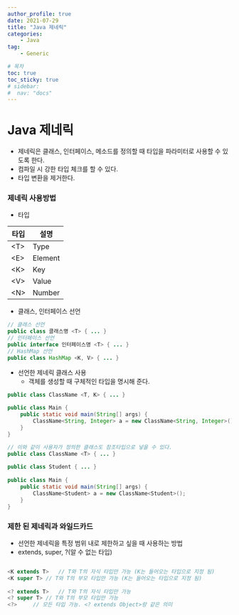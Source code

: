 ```yaml
---
author_profile: true
date: 2021-07-29
title: "Java 제네릭"
categories: 
    - Java
tag: 
    - Generic

# 목차
toc: true  
toc_sticky: true 
# sidebar:
#  nav: "docs"
---
```


# Java 제네릭

- 제네릭은 클래스, 인터페이스, 메소드를 정의할 때 타입을 파라미터로 사용할 수 있도록 한다.
- 컴파일 시 강한 타입 체크를 할 수 있다.
- 타입 변환을 제거한다.


### 제네릭 사용방법

- 타입

|타입|설명|
|-|-|
|\<T\>|Type|
|\<E\>|Element|
|\<K\>|Key|
|\<V\>|Value|
|\<N\>|Number|

- 클래스, 인터페이스 선언

```java
// 클래스 선언
public class 클래스명 <T> { ... }
// 인터페이스 선언
public interface 인터페이스명 <T> { ... }
// HashMap 선언
public class HashMap <K, V> { ... }
```

- 선언한 제네릭 클래스 사용
    - 객체를 생성할 때 구체적인 타입을 명시해 준다.

```java
public class ClassName <T, K> { ... }
 
public class Main {
    public static void main(String[] args) {
    	ClassName<String, Integer> a = new ClassName<String, Integer>();
    }
}
```

```java
// 이와 같이 사용자가 정의한 클래스도 참조타입으로 넣을 수 있다.
public class ClassName <T> { ... }
 
public class Student { ... }
 
public class Main {
	public static void main(String[] args) {
		ClassName<Student> a = new ClassName<Student>();
	}
}
```

### 제한 된 제네릭과 와일드카드

- 선언한 제네릭을 특정 범위 내로 제한하고 싶을 때 사용하는 방법
- extends, super, ?(알 수 없는 타입)


```java

<K extends T>	// T와 T의 자식 타입만 가능 (K는 들어오는 타입으로 지정 됨)
<K super T>	// T와 T의 부모 타입만 가능 (K는 들어오는 타입으로 지정 됨)
 
<? extends T>	// T와 T의 자식 타입만 가능
<? super T>	// T와 T의 부모 타입만 가능
<?>		// 모든 타입 가능. <? extends Object>랑 같은 의미

```

